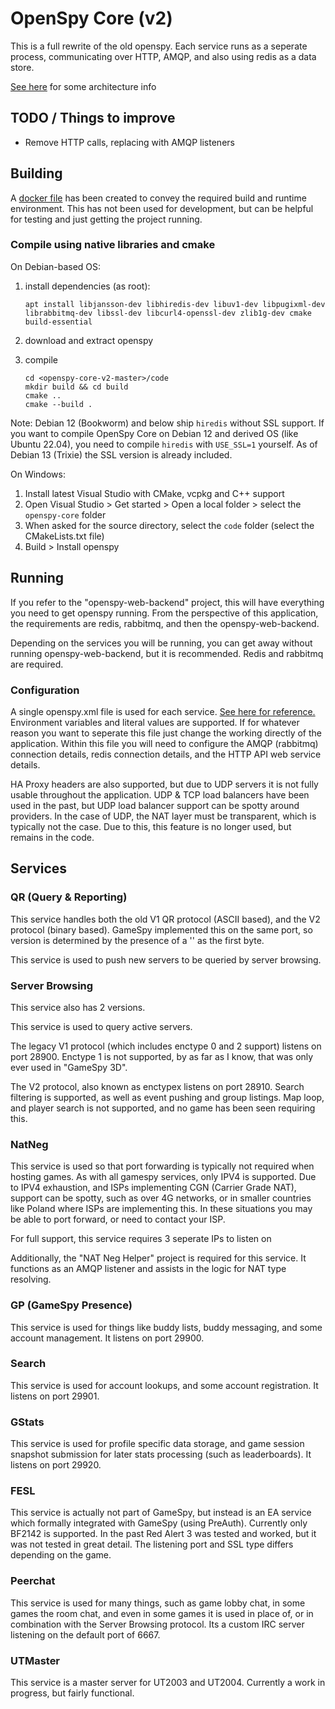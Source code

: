 # OpenSpy Core (v2)

This is a full rewrite of the old openspy. Each service runs as a seperate process, communicating over HTTP, AMQP, and also using redis as a data store.

[See here](./DESIGN.md) for some architecture info

## TODO / Things to improve
* Remove HTTP calls, replacing with AMQP listeners


## Building
A [docker file](Dockerfile) has been created to convey the required build and runtime environment. This has not been used for development, but can be helpful for testing and just getting the project running.

### Compile using native libraries and cmake
On Debian-based OS:

1. install dependencies (as root):

    ```
    apt install libjansson-dev libhiredis-dev libuv1-dev libpugixml-dev librabbitmq-dev libssl-dev libcurl4-openssl-dev zlib1g-dev cmake build-essential
    ```

2. download and extract openspy
3. compile

    ```
    cd <openspy-core-v2-master>/code
    mkdir build && cd build
    cmake ..
    cmake --build .
    ```

Note: Debian 12 (Bookworm) and below ship `hiredis` without SSL support. If you want to compile OpenSpy Core on Debian 12 and derived OS (like Ubuntu 22.04), you need to compile `hiredis` with `USE_SSL=1` yourself. As of Debian 13 (Trixie) the SSL version is already included.

On Windows:
1. Install latest Visual Studio with CMake, vcpkg and C++ support
2. Open Visual Studio > Get started > Open a local folder > select the `openspy-core` folder
3. When asked for the source directory, select the `code` folder (select the CMakeLists.txt file)
4. Build > Install openspy

## Running
If you refer to the "openspy-web-backend" project, this will have everything you need to get openspy running.
From the perspective of this application, the requirements are redis, rabbitmq, and then the openspy-web-backend.

Depending on the services you will be running, you can get away without running openspy-web-backend, but it is recommended. Redis and rabbitmq are required.

### Configuration
A single openspy.xml file is used for each service. 
[See here for reference.](docker-support/openspy.xml)
Environment variables and literal values are supported.
If for whatever reason you want to seperate this file just change the working directly of the application.
Within this file you will need to configure the AMQP (rabbitmq) connection details, redis connection details, and the HTTP API web service details.

HA Proxy headers are also supported, but due to UDP servers it is not fully usable throughout the application. UDP & TCP load balancers have been used in the past, but UDP load balancer support can be spotty around providers. In the case of UDP, the NAT layer must be transparent, which is typically not the case. Due to this, this feature is no longer used, but remains in the code.

## Services
### QR (Query & Reporting)
This service handles both the old V1 QR protocol (ASCII based), and the V2 protocol (binary based).
GameSpy implemented this on the same port, so version is determined by the presence of a '\' as the first byte.

This service is used to push new servers to be queried by server browsing.

### Server Browsing
This service also has 2 versions.

This service is used to query active servers.

The legacy V1 protocol (which includes enctype 0 and 2 support) listens on port 28900. Enctype 1 is not supported, by as far as I know, that was only ever used in "GameSpy 3D".

The V2 protocol, also known as enctypex listens on port 28910. Search filtering is supported, as well as event pushing and group listings. Map loop, and player search is not supported, and no game has been seen requiring this.

### NatNeg
This service is used so that port forwarding is typically not required when hosting games. As with all gamespy services, only IPV4 is supported. Due to IPV4 exhaustion, and ISPs implementing CGN (Carrier Grade NAT), support can be spotty, such as over 4G networks, or in smaller countries like Poland where ISPs are implementing this. In these situations you may be able to port forward, or need to contact your ISP.

For full support, this service requires 3 seperate IPs to listen on

Additionally, the "NAT Neg Helper" project is required for this service. It functions as an AMQP listener and assists in the logic for NAT type resolving.

### GP (GameSpy Presence)
This service is used for things like buddy lists, buddy messaging, and some account management. It listens on port 29900.

### Search
This service is used for account lookups, and some account registration. It listens on port 29901.

### GStats
This service is used for profile specific data storage, and game session snapshot submission for later stats processing (such as leaderboards). It listens on port 29920.

### FESL
This service is actually not part of GameSpy, but instead is an EA service which formally integrated with GameSpy (using PreAuth). Currently only BF2142 is supported. In the past Red Alert 3 was tested and worked, but it was not tested in great detail. The listening port and SSL type differs depending on the game.

### Peerchat
This service is used for many things, such as game lobby chat, in some games the room chat, and even in some games it is used in place of, or in combination with the Server Browsing protocol. Its a custom IRC server listening on the default port of 6667.

### UTMaster
This service is a master server for UT2003 and UT2004. Currently a work in progress, but fairly functional.
